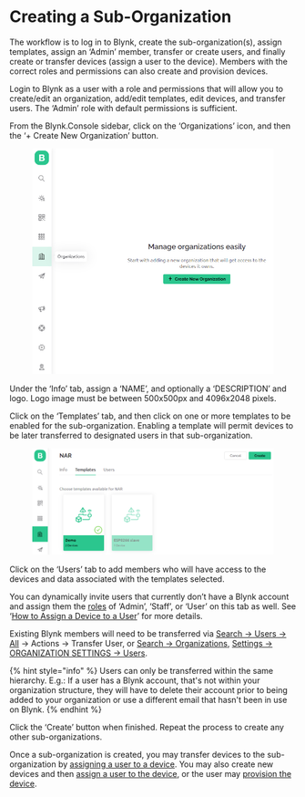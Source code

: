 # Creating a Sub-Organization

The workflow is to log in to Blynk, create the sub-organization(s), assign templates, assign an ‘Admin’ member, transfer or create users, and finally create or transfer devices (assign a user to the device).  Members with the correct roles and permissions can also create and provision devices.

Login to Blynk as a user with a role and permissions that will allow you to create/edit an organization, add/edit templates, edit devices, and transfer users. The ‘Admin’ role with default permissions is sufficient.

From the Blynk.Console sidebar, click on the ‘Organizations’ icon, and then the ‘+ Create New Organization’ button.

<figure><img src="../../.gitbook/assets/add-organization.png" alt=""><figcaption></figcaption></figure>

Under the ‘Info’ tab, assign a ‘NAME’, and optionally a ‘DESCRIPTION’ and logo.  Logo image must be between 500x500px and 4096x2048 pixels. &#x20;

Click on the ‘Templates’ tab, and then click on one or more templates to be enabled for the sub-organization. Enabling a template will permit devices to be later transferred to designated users in that sub-organization.

<figure><img src="../../.gitbook/assets/add-templates.png" alt=""><figcaption></figcaption></figure>

Click on the ‘Users’ tab to add members who will have access to the devices and data associated with the templates selected.

You can dynamically invite users that currently don’t have a Blynk account and assign them the [roles](https://docs.blynk.io/en/blynk.console/settings/access#roles-and-permissions) of ‘Admin’, ‘Staff’, or ‘User’ on this tab as well.  See ‘[How to Assign a Device to a User](https://docs.google.com/document/d/1y\_PpM8KAuvTYCgAaOjuDmh5oL637Vq4Dcuel07LGCkM/edit?pli=1#bookmark=id.je16rq9h3eu)’ for more details.

Existing Blynk members will need to be transferred via [Search -> Users -> All](https://docs.blynk.io/en/blynk.console/users/users-list#users-table) -> Actions -> Transfer User, or [Search -> Organizations](https://docs.blynk.io/en/blynk.console/settings/organization-settings/users#hover-options), [Settings -> ORGANIZATION SETTINGS -> Users](https://docs.blynk.io/en/blynk.console/settings/organization-settings/users#hover-options).

{% hint style="info" %}
Users can only be transferred within the same hierarchy. E.g.: If a user has a Blynk account, that's not within your organization structure, they will have to delete their account prior to being added to your organization or use a different email that hasn't been in use on Blynk.&#x20;
{% endhint %}

Click the ‘Create’ button when finished.  Repeat the process to create any other sub-organizations. &#x20;

Once a sub-organization is created, you may transfer devices to the sub-organization by [assigning a user to a device](https://docs.google.com/document/d/1y\_PpM8KAuvTYCgAaOjuDmh5oL637Vq4Dcuel07LGCkM/edit?pli=1#bookmark=id.je16rq9h3eu).  You may also create new devices and then [assign a user to the device](https://docs.google.com/document/d/1y\_PpM8KAuvTYCgAaOjuDmh5oL637Vq4Dcuel07LGCkM/edit?pli=1#bookmark=id.je16rq9h3eu), or the user may [provision the device](https://docs.blynk.io/en/commercial-use/deploying-products-with-dynamic-authtokens#delivering-products-to-clients-pro-plan-workflow).
